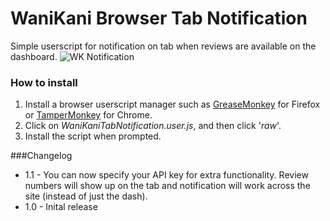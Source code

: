 WaniKani Browser Tab Notification
===
Simple userscript for notification on tab when reviews are available on the dashboard.
![WK Notification](http://i.imgur.com/DXIOCuG.png)
### How to install
1. Install a browser userscript manager such as [GreaseMonkey](https://addons.mozilla.org/en-US/firefox/addon/greasemonkey/) for Firefox or [TamperMonkey](https://chrome.google.com/webstore/detail/tampermonkey/dhdgffkkebhmkfjojejmpbldmpobfkfo) for Chrome.
2. Click on *WaniKaniTabNotification.user.js*, and then click '*raw*'.
3. Install the script when prompted.

###Changelog
+ 1.1 - You can now specify your API key for extra functionality. Review numbers will show up on the tab and notification will work across the site (instead of just the dash).
+ 1.0 - Inital release
